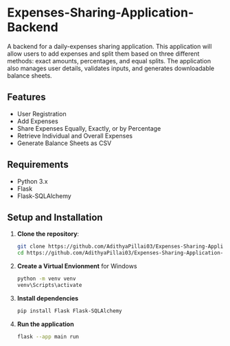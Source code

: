 # Expenses-Sharing-Application-Backend
A backend for a daily-expenses sharing application. This application will allow users to add expenses and split them based on three different methods: exact amounts, percentages, and equal splits. The application also manages user details, validates inputs, and generates downloadable balance sheets.

## Features

- User Registration
- Add Expenses
- Share Expenses Equally, Exactly, or by Percentage
- Retrieve Individual and Overall Expenses
- Generate Balance Sheets as CSV

## Requirements

- Python 3.x
- Flask
- Flask-SQLAlchemy

## Setup and Installation

1. **Clone the repository**:
   ```bash
   git clone https://github.com/AdithyaPillai03/Expenses-Sharing-Application-Backend
   cd https://github.com/AdithyaPillai03/Expenses-Sharing-Application-Backend

2. **Create a Virtual Envionment**
    for Windows
    ```bash
    python -m venv venv
    venv\Scripts\activate

3. **Install dependencies**
    ```bash
    pip install Flask Flask-SQLAlchemy

4. **Run the application**
    ```bash
    flask --app main run






